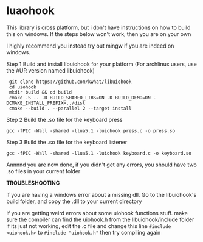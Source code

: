 # luaohook

This library is cross platform, but i don't have instructions on how to build this on windows.
If the steps below won't work, then you are on your own

I highly recommend you instead try out mingw if you are indeed on windows.

Step 1
Build and install libuiohook for your platform (For archlinux users, use the AUR version named libuiohook)

```
 git clone https://github.com/kwhat/libuiohook
 cd uiohook
 mkdir build && cd build
 cmake -S .. -D BUILD_SHARED_LIBS=ON -D BUILD_DEMO=ON -DCMAKE_INSTALL_PREFIX=../dist
 cmake --build . --parallel 2 --target install  
```

Step 2
Build the .so file for the keyboard press

```
gcc -fPIC -Wall -shared -llua5.1 -luiohook press.c -o press.so
```

Step 3
Build the .so file for the keyboard listener

```
gcc -fPIC -Wall -shared -llua5.1 -luiohook keyboard.c -o keyboard.so
```

Annnnd you are now done, if you didn't get any errors, you should have two .so files in your current folder

**TROUBLESHOOTING**

if you are having a windows error about a missing dll.
Go to the libuiohook's build folder, and copy the .dll to your current directory

If you are getting weird errors about some uiohook functions stuff. 
make sure the compiler can find the uiohook.h from the libuiohook/include folder
if its just not working, edit the .c file and change this line
`#include <uiohook.h>` to `#include "uiohook.h"` then try compiling again